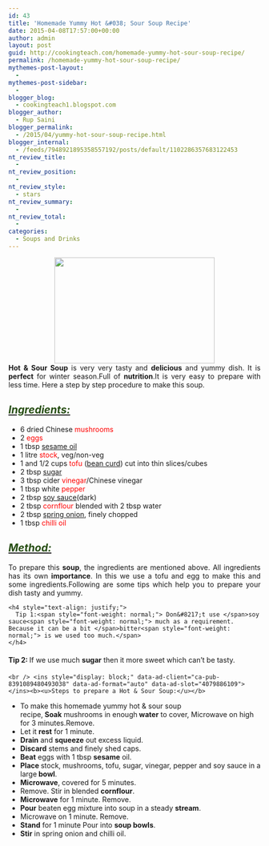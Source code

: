 ```yaml
---
id: 43
title: 'Homemade Yummy Hot &#038; Sour Soup Recipe'
date: 2015-04-08T17:57:00+00:00
author: admin
layout: post
guid: http://cookingteach.com/homemade-yummy-hot-sour-soup-recipe/
permalink: /homemade-yummy-hot-sour-soup-recipe/
mythemes-post-layout:
  - 
mythemes-post-sidebar:
  - 
blogger_blog:
  - cookingteach1.blogspot.com
blogger_author:
  - Rup Saini
blogger_permalink:
  - /2015/04/yummy-hot-sour-soup-recipe.html
blogger_internal:
  - /feeds/7948921895358557192/posts/default/1102286357683122453
nt_review_title:
  - 
nt_review_position:
  - 
nt_review_style:
  - stars
nt_review_summary:
  - 
nt_review_total:
  - 
categories:
  - Soups and Drinks
---
```

<div dir="ltr" style="text-align: left;">
  <div style="clear: both; text-align: center;">
  </div>
  
  <div style="clear: both; text-align: center;">
    <a style="margin-left: 1em; margin-right: 1em;" href="http://2.bp.blogspot.com/-pL-st9cKtNE/VSVWppYTfqI/AAAAAAAAAOA/tiAtfRbeQvc/s1600/recipe338-400w.jpg"><img src="http://2.bp.blogspot.com/-pL-st9cKtNE/VSVWppYTfqI/AAAAAAAAAOA/tiAtfRbeQvc/s1600/recipe338-400w.jpg" alt="" width="320" height="212" border="0" /></a>
  </div>
  
  <div style="text-align: justify;">
    <b>Hot & Sour Soup</b> is very very tasty and <b>delicious</b> and yummy dish. It is <b>perfect</b> for winter season.Full of <b>nutrition</b>.It is very easy to prepare with less time. Here a step by step procedure to make this soup.
  </div>
  
  <h2 style="text-align: left;">
    <i><u><span style="color: #274e13;">Ingredients:</span></u></i>
  </h2>
  
  <ul style="text-align: left;">
    <li>
      6 dried Chinese <span style="color: red;">mushrooms</span>
    </li>
    <li>
      2 <span style="color: red;">eggs</span>
    </li>
    <li>
      1 tbsp <span style="color: red;"><a class="zem_slink" title="Sesame oil" href="http://en.wikipedia.org/wiki/Sesame_oil" target="_blank" rel="wikipedia">sesame oil</a></span>
    </li>
    <li>
      1 litre <span style="color: red;">stock</span>, veg/non-veg
    </li>
    <li>
      1 and 1/2 cups<span style="color: red;"> tofu </span>(<a class="zem_slink" title="Tofu" href="http://en.wikipedia.org/wiki/Tofu" target="_blank" rel="wikipedia">bean curd</a>) cut into thin slices/cubes
    </li>
    <li>
      2 tbsp <span style="color: red;"><a class="zem_slink" title="Sugar" href="http://en.wikipedia.org/wiki/Sugar" target="_blank" rel="wikipedia">sugar</a></span>
    </li>
    <li>
      3 tbsp cider <span style="color: red;">vinegar</span>/Chinese vinegar
    </li>
    <li>
      1 tbsp white <span style="color: red;">pepper</span>
    </li>
    <li>
      2 tbsp<span style="color: red;"> <a class="zem_slink" title="Soy sauce" href="http://en.wikipedia.org/wiki/Soy_sauce" target="_blank" rel="wikipedia">soy sauce</a></span>(dark)
    </li>
    <li>
      2 tbsp <span style="color: red;">cornflour</span> blended with 2 tbsp water
    </li>
    <li>
      2 tbsp <span style="color: red;"><a class="zem_slink" title="Scallion" href="http://en.wikipedia.org/wiki/Scallion" target="_blank" rel="wikipedia">spring onion</a></span>, finely chopped
    </li>
    <li>
      1 tbsp <span style="color: red;">chilli oil</span>
    </li>
  </ul>
  
  <h2 style="text-align: justify;">
    <i><u><span style="color: #274e13;">Method:</span></u></i>
  </h2>
  
  <div>
    <div style="text-align: justify;">
      To prepare this <b>soup</b>, the ingredients are mentioned above. All ingredients has its own <b>importance</b>. In this we use a tofu and egg to make this and some ingredients.Following are some tips which help you to prepare your dish tasty and yummy.
    </div>
    
    <h4 style="text-align: justify;">
      Tip 1:<span style="font-weight: normal;"> Don&#8217;t use </span>soy sauce<span style="font-weight: normal;"> much as a requirement. Because it can be a bit </span>bitter<span style="font-weight: normal;"> is we used too much.</span>
    </h4>
  </div>
  
  <h4 style="text-align: justify;">
    Tip 2: <span style="font-weight: normal;">If we use much </span>sugar<span style="font-weight: normal;"> then it more sweet which can&#8217;t be tasty.</span>
  </h4>
  
  <div>
    <!-- post -->
    
    <br /> <ins style="display: block;" data-ad-client="ca-pub-8391089480493038" data-ad-format="auto" data-ad-slot="4079886109"></ins><b><u>Steps to prepare a Hot & Sour Soup:</u></b>
  </div>
  
  <div>
    <ul style="text-align: left;">
      <li>
        To make this homemade yummy hot & sour soup recipe,<b> Soak</b> mushrooms in enough<b> water</b> to cover, Microwave on high for 3 minutes.Remove.
      </li>
      <li>
        Let it <b>rest</b> for 1 minute.
      </li>
      <li>
        <b>Drain</b> and <b>squeeze</b> out excess liquid.
      </li>
      <li>
        <b>Discard</b> stems and finely shed caps.
      </li>
      <li>
        <b>Beat</b> eggs with 1 tbsp <b>sesame</b> oil.
      </li>
      <li>
        <b>Place </b>stock, mushrooms, tofu, sugar, vinegar, pepper and soy sauce in a large<b> bowl</b>.
      </li>
      <li>
        <b>Microwave</b>, covered for 5 minutes.
      </li>
      <li>
        Remove. Stir in blended <b>cornflour</b>.
      </li>
      <li>
        <b>Microwave</b> for 1 minute. Remove.
      </li>
      <li>
        <b>Pour</b> beaten egg mixture into soup in a steady <b>stream</b>.
      </li>
      <li>
        Microwave on 1 minute. Remove.
      </li>
      <li>
        <b>Stand</b> for 1 minute Pour into <b>soup bowls</b>.
      </li>
      <li>
        <b>Stir</b> in spring onion and chilli oil.
      </li>
    </ul>
  </div>
</div>